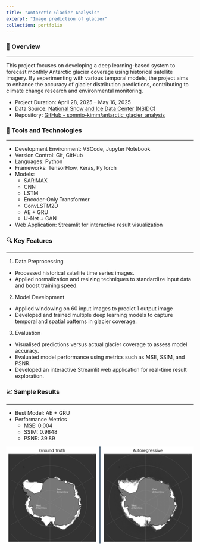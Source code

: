 ```yaml
---
title: "Antarctic Glacier Analysis"
excerpt: "Image prediction of glacier"
collection: portfolio
---
```


### 📌 Overview
---
This project focuses on developing a deep learning-based system to forecast monthly Antarctic glacier coverage using historical satellite imagery. By experimenting with various temporal models, the project aims to enhance the accuracy of glacier distribution predictions, contributing to climate change research and environmental monitoring.  
- Project Duration: April 28, 2025 – May 16, 2025
- Data Source: [National Snow and Ice Data Center (NSIDC)](https://nsidc.org/data/seaice_index/data-and-image-archive)  
- Repository: [GitHub - somnio-kimm/antarctic_glacier_analysis](https://github.com/somnio-kimm/antarctic_glacier_analysis)

### 🧰 Tools and Technologies
---
- Development Environment: VSCode, Jupyter Notebook  
- Version Control: Git, GitHub
- Languages: Python
- Frameworks: TensorFlow, Keras, PyTorch  
- Models:
    - SARIMAX
    - CNN
    - LSTM
    - Encoder-Only Transformer
    - ConvLSTM2D
    - AE + GRU
    - U-Net + GAN
- Web Application: Streamlit for interactive result visualization
 

### 🔍 Key Features
---
1. Data Preprocessing
- Processed historical satellite time series images.  
- Applied normalization and resizing techniques to standardize input data and boost training speed.
2. Model Development
- Applied windowing on 60 input images to predict 1 output image
- Developed and trained multiple deep learning models to capture temporal and spatial patterns in glacier coverage.  
3. Evaluation
- Visualised predictions versus actual glacier coverage to assess model accuracy.
- Evaluated model performance using metrics such as MSE, SSIM, and PSNR.  
- Developed an interactive Streamlit web application for real-time result exploration.  

### 📈 Sample Results
---
- Best Model: AE + GRU
- Performance Metrics
    - MSE: 0.004
    - SSIM: 0.9848
    - PSNR: 39.89

![glacier_analysis](images/portfolio-4-1.png)